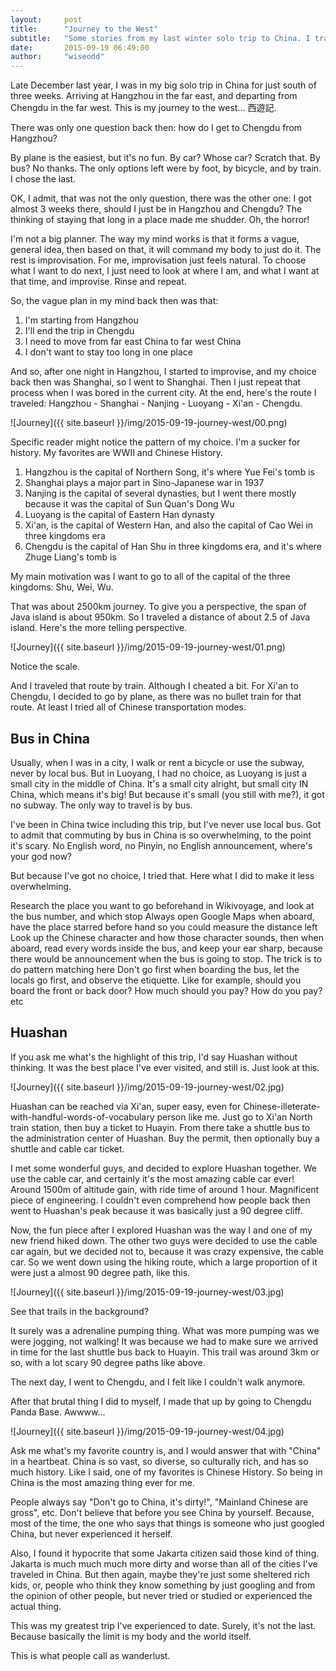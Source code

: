 ```yaml
---
layout:     post
title:      "Journey to the West"
subtitle:   "Some stories from my last winter solo trip to China. I traveled from Far East China to Far West China, which means that it was my Journey to the West."
date:       2015-09-19 06:49:00
author:     "wiseodd"
---
```


Late December last year, I was in my big solo trip in China for just south of three weeks. Arriving at Hangzhou in the far east, and departing from Chengdu in the far west. This is my journey to the west... 西遊記.

There was only one question back then: how do I get to Chengdu from Hangzhou?

By plane is the easiest, but it's no fun. By car? Whose car? Scratch that. By bus? No thanks. The only options left were by foot, by bicycle, and by train. I chose the last.

OK, I admit, that was not the only question, there was the other one: I got almost 3 weeks there, should I just be in Hangzhou and Chengdu? The thinking of staying that long in a place made me shudder. Oh, the horror! 

I'm not a big planner. The way my mind works is that it forms a vague, general idea, then based on that, it will command my body to just do it. The rest is improvisation. For me, improvisation just feels natural. To choose what I want to do next, I just need to look at where I am, and what I want at that time, and improvise. Rinse and repeat.

So, the vague plan in my mind back then was that:

1. I'm starting from Hangzhou
2. I'll end the trip in Chengdu
3. I need to move from far east China to far west China
4. I don't want to stay too long in one place

And so, after one night in Hangzhou, I started to improvise, and my choice back then was Shanghai, so I went to Shanghai. Then I just repeat that process when I was bored in the current city. At the end, here's the route I traveled: Hangzhou - Shanghai - Nanjing - Luoyang - Xi'an - Chengdu.

![Journey]({{ site.baseurl }}/img/2015-09-19-journey-west/00.png)

Specific reader might notice the pattern of my choice. I'm a sucker for history. My favorites are WWII and Chinese History.

1. Hangzhou is the capital of Northern Song, it's where Yue Fei's tomb is
2. Shanghai plays a major part in Sino-Japanese war in 1937
3. Nanjing is the capital of several dynasties, but I went there mostly because it was the capital of Sun Quan's Dong Wu
4. Luoyang is the capital of Eastern Han dynasty
5. Xi'an, is the capital of Western Han, and also the capital of Cao Wei in three kingdoms era
6. Chengdu is the capital of Han Shu in three kingdoms era, and it's where Zhuge Liang's tomb is

My main motivation was I want to go to all of the capital of the three kingdoms: Shu, Wei, Wu.

That was about 2500km journey. To give you a perspective, the span of Java island is about 950km. So I traveled a distance of about 2.5 of Java island. Here's the more telling perspective.

![Journey]({{ site.baseurl }}/img/2015-09-19-journey-west/01.png)

Notice the scale.

And I traveled that route by train. Although I cheated a bit. For Xi'an to Chengdu, I decided to go by plane, as there was no bullet train for that route. At least I tried all of Chinese transportation modes.

<h2 class="section-header">Bus in China</h2>

Usually, when I was in a city, I walk or rent a bicycle or use the subway, never by local bus. But in Luoyang, I had no choice, as Luoyang is just a small city in the middle of China. It's a small city alright, but small city IN China, which means it's big! But because it's small (you still with me?), it got no subway. The only way to travel is by bus.

I've been in China twice including this trip, but I've never use local bus. Got to admit that commuting by bus in China is so overwhelming, to the point it's scary. No English word, no Pinyin, no English announcement, where's your god now?

But because I've got no choice, I tried that. Here what I did to make it less overwhelming.

Research the place you want to go beforehand in Wikivoyage, and look at the bus number, and which stop
Always open Google Maps when aboard, have the place starred before hand so you could measure the distance left
Look up the Chinese character and how those character sounds, then when aboard, read every words inside the bus, and keep your ear sharp, because there would be announcement when the bus is going to stop. The trick is to do pattern matching here
Don't go first when boarding the bus, let the locals go first, and observe the etiquette. Like for example, should you board the front or back door? How much should you pay? How do you pay? etc

<h2 class="section-header">Huashan</h2>

If you ask me what's the highlight of this trip, I'd say Huashan without thinking. It was the best place I've ever visited, and still is. Just look at this.

![Journey]({{ site.baseurl }}/img/2015-09-19-journey-west/02.jpg)

Huashan can be reached via Xi'an, super easy, even for Chinese-illeterate-with-handful-words-of-vocabulary person like me. Just go to Xi'an North train station, then buy a ticket to Huayin. From there take a shuttle bus to the administration center of Huashan. Buy the permit, then optionally buy a shuttle and cable car ticket.

I met some wonderful guys, and decided to explore Huashan together. We use the cable car, and certainly it's the most amazing cable car ever! Around 1500m of altitude gain, with ride time of around 1 hour. Magnificent piece of engineering. I couldn't even comprehend how people back then went to Huashan's peak because it was basically just a 90 degree cliff.

Now, the fun piece after I explored Huashan was the way I and one of my new friend hiked down. The other two guys were decided to use the cable car again, but we decided not to, because it was crazy expensive, the cable car. So we went down using the hiking route, which a large proportion of it were just a almost 90 degree path, like this.

![Journey]({{ site.baseurl }}/img/2015-09-19-journey-west/03.jpg)

See that trails in the background? 

It surely was a adrenaline pumping thing. What was more pumping was we were jogging, not walking! It was because we had to make sure we arrived in time for the last shuttle bus back to Huayin. This trail was around 3km or so, with a lot scary 90 degree paths like above. 

The next day, I went to Chengdu, and I felt like I couldn't walk anymore.

After that brutal thing I did to myself, I made that up by going to Chengdu Panda Base. Awwww...

![Journey]({{ site.baseurl }}/img/2015-09-19-journey-west/04.jpg)

Ask me what's my favorite country is, and I would answer that with "China" in a heartbeat. China is so vast, so diverse, so culturally rich, and has so much history. Like I said, one of my favorites is Chinese History. So being in China is the most amazing thing ever for me.

People always say "Don't go to China, it's dirty!", "Mainland Chinese are gross", etc. Don't believe that before you see China by yourself. Because, most of the time, the one who says that things is someone who just googled China, but never experienced it herself.

Also, I found it hypocrite that some Jakarta citizen said those kind of thing. Jakarta is much much much more dirty and worse than all of the cities I've traveled in China. But then again, maybe they're just some sheltered rich kids, or, people who think they know something by just googling and from the opinion of other people, but never tried or studied or experienced the actual thing.

This was my greatest trip I've experienced to date. Surely, it's not the last. Because basically the limit is my body and the world itself.

This is what people call as wanderlust.

